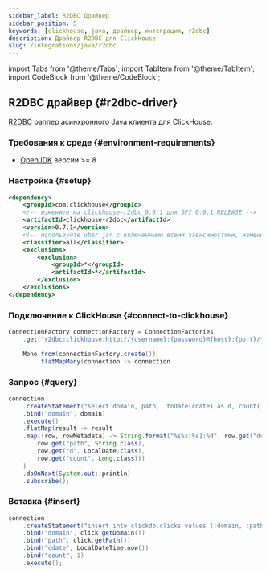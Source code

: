 ```yaml
---
sidebar_label: R2DBC Драйвер
sidebar_position: 5
keywords: [clickhouse, java, драйвер, интеграция, r2dbc]
description: Драйвер R2DBC для ClickHouse
slug: /integrations/java/r2dbc
---
```


import Tabs from '@theme/Tabs';
import TabItem from '@theme/TabItem';
import CodeBlock from '@theme/CodeBlock';



## R2DBC драйвер {#r2dbc-driver}

[R2DBC](https://r2dbc.io/) раппер асинхронного Java клиента для ClickHouse.

### Требования к среде {#environment-requirements}

- [OpenJDK](https://openjdk.java.net) версии >= 8

### Настройка {#setup}

```xml
<dependency>
    <groupId>com.clickhouse</groupId>
    <!-- измените на clickhouse-r2dbc_0.9.1 для SPI 0.9.1.RELEASE -->
    <artifactId>clickhouse-r2dbc</artifactId>
    <version>0.7.1</version>
    <!-- используйте uber jar с включенными всеми зависимостями, измените классификатор на http или grpc для меньшего jar файла -->
    <classifier>all</classifier>
    <exclusions>
        <exclusion>
            <groupId>*</groupId>
            <artifactId>*</artifactId>
        </exclusion>
    </exclusions>
</dependency>
```

### Подключение к ClickHouse {#connect-to-clickhouse}

```java showLineNumbers
ConnectionFactory connectionFactory = ConnectionFactories
    .get("r2dbc:clickhouse:http://{username}:{password}@{host}:{port}/{database}");

    Mono.from(connectionFactory.create())
        .flatMapMany(connection -> connection
```

### Запрос {#query}

```java showLineNumbers
connection
    .createStatement("select domain, path,  toDate(cdate) as d, count(1) as count from clickdb.clicks where domain = :domain group by domain, path, d")
    .bind("domain", domain)
    .execute()
    .flatMap(result -> result
    .map((row, rowMetadata) -> String.format("%s%s[%s]:%d", row.get("domain", String.class),
        row.get("path", String.class),
        row.get("d", LocalDate.class),
        row.get("count", Long.class)))
    )
    .doOnNext(System.out::println)
    .subscribe();
```

### Вставка {#insert}

```java showLineNumbers
connection
    .createStatement("insert into clickdb.clicks values (:domain, :path, :cdate, :count)")
    .bind("domain", click.getDomain())
    .bind("path", click.getPath())
    .bind("cdate", LocalDateTime.now())
    .bind("count", 1)
    .execute();
```
